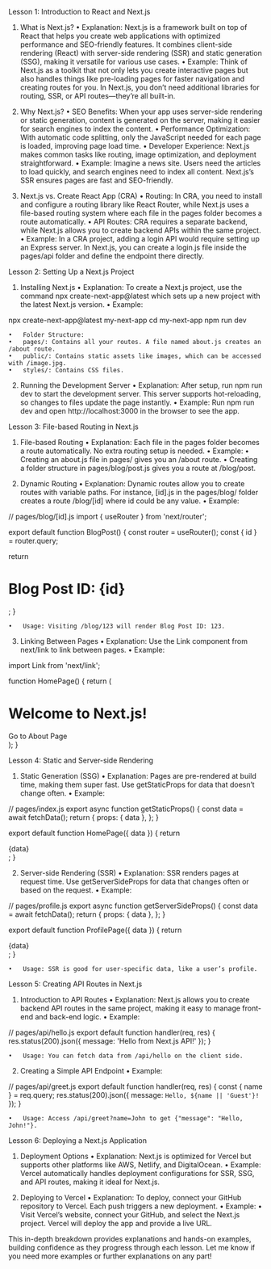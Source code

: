 
Lesson 1: Introduction to React and Next.js

1. What is Next.js?
	•	Explanation: Next.js is a framework built on top of React that helps you create web applications with optimized performance and SEO-friendly features. It combines client-side rendering (React) with server-side rendering (SSR) and static generation (SSG), making it versatile for various use cases.
	•	Example: Think of Next.js as a toolkit that not only lets you create interactive pages but also handles things like pre-loading pages for faster navigation and creating routes for you. In Next.js, you don’t need additional libraries for routing, SSR, or API routes—they’re all built-in.

2. Why Next.js?
	•	SEO Benefits: When your app uses server-side rendering or static generation, content is generated on the server, making it easier for search engines to index the content.
	•	Performance Optimization: With automatic code splitting, only the JavaScript needed for each page is loaded, improving page load time.
	•	Developer Experience: Next.js makes common tasks like routing, image optimization, and deployment straightforward.
	•	Example: Imagine a news site. Users need the articles to load quickly, and search engines need to index all content. Next.js’s SSR ensures pages are fast and SEO-friendly.

3. Next.js vs. Create React App (CRA)
	•	Routing: In CRA, you need to install and configure a routing library like React Router, while Next.js uses a file-based routing system where each file in the pages folder becomes a route automatically.
	•	API Routes: CRA requires a separate backend, while Next.js allows you to create backend APIs within the same project.
	•	Example: In a CRA project, adding a login API would require setting up an Express server. In Next.js, you can create a login.js file inside the pages/api folder and define the endpoint there directly.

Lesson 2: Setting Up a Next.js Project

1. Installing Next.js
	•	Explanation: To create a Next.js project, use the command npx create-next-app@latest which sets up a new project with the latest Next.js version.
	•	Example:

npx create-next-app@latest my-next-app
cd my-next-app
npm run dev


	•	Folder Structure:
	•	pages/: Contains all your routes. A file named about.js creates an /about route.
	•	public/: Contains static assets like images, which can be accessed with /image.jpg.
	•	styles/: Contains CSS files.

2. Running the Development Server
	•	Explanation: After setup, run npm run dev to start the development server. This server supports hot-reloading, so changes to files update the page instantly.
	•	Example: Run npm run dev and open http://localhost:3000 in the browser to see the app.

Lesson 3: File-based Routing in Next.js

1. File-based Routing
	•	Explanation: Each file in the pages folder becomes a route automatically. No extra routing setup is needed.
	•	Example:
	•	Creating an about.js file in pages/ gives you an /about route.
	•	Creating a folder structure in pages/blog/post.js gives you a route at /blog/post.

2. Dynamic Routing
	•	Explanation: Dynamic routes allow you to create routes with variable paths. For instance, [id].js in the pages/blog/ folder creates a route /blog/[id] where id could be any value.
	•	Example:

// pages/blog/[id].js
import { useRouter } from 'next/router';

export default function BlogPost() {
  const router = useRouter();
  const { id } = router.query;

  return <h1>Blog Post ID: {id}</h1>;
}


	•	Usage: Visiting /blog/123 will render Blog Post ID: 123.

3. Linking Between Pages
	•	Explanation: Use the Link component from next/link to link between pages.
	•	Example:

import Link from 'next/link';

function HomePage() {
  return (
    <div>
      <h1>Welcome to Next.js!</h1>
      <Link href="/about">
        <a>Go to About Page</a>
      </Link>
    </div>
  );
}

Lesson 4: Static and Server-side Rendering

1. Static Generation (SSG)
	•	Explanation: Pages are pre-rendered at build time, making them super fast. Use getStaticProps for data that doesn’t change often.
	•	Example:

// pages/index.js
export async function getStaticProps() {
  const data = await fetchData();
  return {
    props: { data },
  };
}

export default function HomePage({ data }) {
  return <div>{data}</div>;
}



2. Server-side Rendering (SSR)
	•	Explanation: SSR renders pages at request time. Use getServerSideProps for data that changes often or based on the request.
	•	Example:

// pages/profile.js
export async function getServerSideProps() {
  const data = await fetchData();
  return {
    props: { data },
  };
}

export default function ProfilePage({ data }) {
  return <div>{data}</div>;
}


	•	Usage: SSR is good for user-specific data, like a user’s profile.

Lesson 5: Creating API Routes in Next.js

1. Introduction to API Routes
	•	Explanation: Next.js allows you to create backend API routes in the same project, making it easy to manage front-end and back-end logic.
	•	Example:

// pages/api/hello.js
export default function handler(req, res) {
  res.status(200).json({ message: 'Hello from Next.js API!' });
}


	•	Usage: You can fetch data from /api/hello on the client side.

2. Creating a Simple API Endpoint
	•	Example:

// pages/api/greet.js
export default function handler(req, res) {
  const { name } = req.query;
  res.status(200).json({ message: `Hello, ${name || 'Guest'}!` });
}


	•	Usage: Access /api/greet?name=John to get {"message": "Hello, John!"}.

Lesson 6: Deploying a Next.js Application

1. Deployment Options
	•	Explanation: Next.js is optimized for Vercel but supports other platforms like AWS, Netlify, and DigitalOcean.
	•	Example: Vercel automatically handles deployment configurations for SSR, SSG, and API routes, making it ideal for Next.js.

2. Deploying to Vercel
	•	Explanation: To deploy, connect your GitHub repository to Vercel. Each push triggers a new deployment.
	•	Example:
	•	Visit Vercel’s website, connect your GitHub, and select the Next.js project. Vercel will deploy the app and provide a live URL.

This in-depth breakdown provides explanations and hands-on examples, building confidence as they progress through each lesson. Let me know if you need more examples or further explanations on any part!
